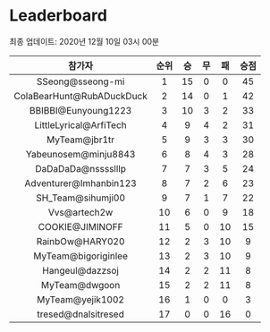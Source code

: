 # Leaderboard
최종 업데이트: 2020년 12월 10일 03시 00분




| 참가자 | 순위 | 승 | 무 | 패 | 승점 |
|:---:|:---:|:---:|:---:|:---:|:---:|
| SSeong@sseong-mi | 1 | 15 | 0 | 0 | 45 |
| ColaBearHunt@RubADuckDuck | 2 | 14 | 0 | 1 | 42 |
| BBIBBI@Eunyoung1223 | 3 | 10 | 3 | 2 | 33 |
| LittleLyrical@ArfiTech | 4 | 9 | 4 | 2 | 31 |
| MyTeam@jbr1tr | 5 | 9 | 3 | 3 | 30 |
| Yabeunosem@minju8843 | 6 | 8 | 4 | 3 | 28 |
| DaDaDaDa@nsssslllp | 7 | 7 | 3 | 5 | 24 |
| Adventurer@Imhanbin123 | 8 | 7 | 2 | 6 | 23 |
| SH_Team@sihumji00 | 9 | 7 | 1 | 7 | 22 |
| Vvs@artech2w | 10 | 6 | 0 | 9 | 18 |
| COOKIE@JIMINOFF | 11 | 5 | 0 | 10 | 15 |
| RainbOw@HARY020 | 12 | 2 | 3 | 10 | 9 |
| MyTeam@bigoriginlee | 13 | 2 | 3 | 10 | 9 |
| Hangeul@dazzsoj | 14 | 2 | 2 | 11 | 8 |
| MyTeam@dwgoon | 15 | 2 | 2 | 11 | 8 |
| MyTeam@yejik1002 | 16 | 1 | 0 | 0 | 3 |
| tresed@dnalsitresed | 17 | 0 | 0 | 16 | 0 |